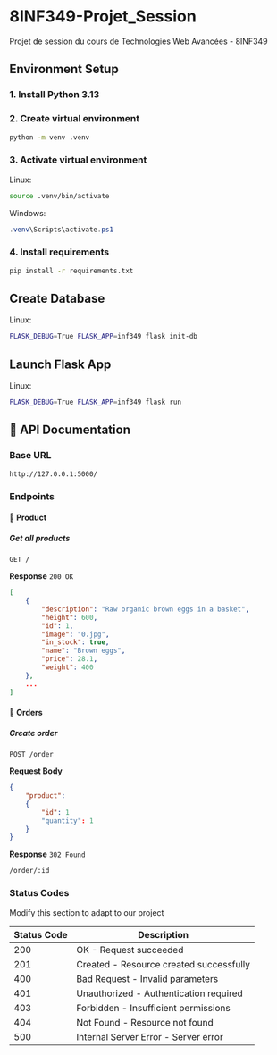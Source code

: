 # 8INF349-Projet_Session
Projet de session du cours de Technologies Web Avancées - 8INF349
## Environment Setup
### 1. Install Python 3.13
### 2. Create virtual environment
```bash
python -m venv .venv
```
### 3. Activate virtual environment
Linux:
```bash
source .venv/bin/activate
```
Windows:
```powershell
.venv\Scripts\activate.ps1
```
### 4. Install requirements
```bash
pip install -r requirements.txt
```

## Create Database
Linux:
```bash
FLASK_DEBUG=True FLASK_APP=inf349 flask init-db
```
## Launch Flask App
Linux:
```bash
FLASK_DEBUG=True FLASK_APP=inf349 flask run
```
## 🚀 API Documentation

### Base URL
```
http://127.0.0.1:5000/
```

### Endpoints

#### 🧰 Product

##### Get all products
```http
GET /
```

**Response** `200 OK`
```json
[
    {
        "description": "Raw organic brown eggs in a basket",
        "height": 600,
        "id": 1,
        "image": "0.jpg",
        "in_stock": true,
        "name": "Brown eggs",
        "price": 28.1,
        "weight": 400
    },
    ...
]
```

#### 📝 Orders

##### Create order
```http
POST /order
```

**Request Body**
```json
{
    "product":
    {
        "id": 1
        "quantity": 1 
    }
}
```

**Response** `302 Found`
```
/order/:id
```

### Status Codes
Modify this section to adapt to our project

| Status Code | Description |
|-------------|-------------|
| 200 | OK - Request succeeded |
| 201 | Created - Resource created successfully |
| 400 | Bad Request - Invalid parameters |
| 401 | Unauthorized - Authentication required |
| 403 | Forbidden - Insufficient permissions |
| 404 | Not Found - Resource not found |
| 500 | Internal Server Error - Server error |
